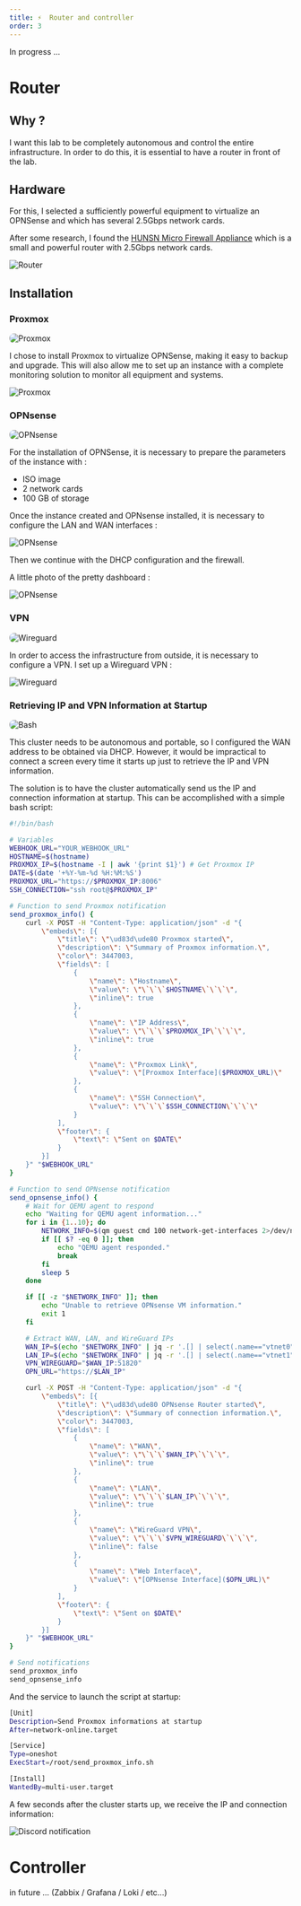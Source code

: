 ```yaml
---
title: ⚡  Router and controller
order: 3
---
```


In progress ...

# Router

## Why ?

I want this lab to be completely autonomous and control the entire infrastructure. In order to do this, it is essential to have a router in front of the lab.

## Hardware
For this, I selected a sufficiently powerful equipment to virtualize an OPNSense and which has several 2.5Gbps network cards.

After some research, I found the [HUNSN Micro Firewall Appliance](https://amzn.to/4a46u9I) which is a small and powerful router with 2.5Gbps network cards.

<img src="../assets/images/router.png" alt="Router" style="max-width: 100%; height: auto; display: block; margin-left: auto; margin-right: auto;">

## Installation

### Proxmox

<img src="../assets/logos/proxmox_banner.png" alt="Proxmox" style="max-width: 100%; height: auto; display: block; margin-left: auto; margin-right: auto; border-radius: 8px;">

I chose to install Proxmox to virtualize OPNSense, making it easy to backup and upgrade. This will also allow me to set up an instance with a complete monitoring solution to monitor all equipment and systems.

<img src="../assets/images/proxmox_opensense_config.png" alt="Proxmox" style="max-width: 100%; height: auto; display: block; margin-left: auto; margin-right: auto;">

### OPNsense

<img src="../assets/logos/opnsense_banner.png" alt="OPNsense" style="max-width: 100%; height: auto; display: block; margin-left: auto; margin-right: auto; border-radius: 8px;">

For the installation of OPNSense, it is necessary to prepare the parameters of the instance with :
- ISO image
- 2 network cards
- 100 GB of storage

Once the instance created and OPNsense installed, it is necessary to configure the LAN and WAN interfaces :

<img src="../assets/images/opnsense_console.png" alt="OPNsense" style="max-width: 100%; height: auto; display: block; margin-left: auto; margin-right: auto;">

Then we continue with the DHCP configuration and the firewall.

A little photo of the pretty dashboard :

<img src="../assets/images/opnsense_dashboard.png" alt="OPNsense" style="max-width: 100%; height: auto; display: block; margin-left: auto; margin-right: auto;">

### VPN

<img src="../assets/logos/wireguard_banner.png" alt="Wireguard" style="max-width: 100%; height: auto; display: block; margin-left: auto; margin-right: auto; border-radius: 8px;">

In order to access the infrastructure from outside, it is necessary to configure a VPN. I set up a Wireguard VPN :

<img src="../assets/images/wireguard_dashboard.png" alt="Wireguard" style="max-width: 100%; height: auto; display: block; margin-left: auto; margin-right: auto;">

### Retrieving IP and VPN Information at Startup

<img src="../assets/logos/bash_banner.png" alt="Bash" style="max-width: 100%; height: auto; display: block; margin-left: auto; margin-right: auto; border-radius: 8px;">

This cluster needs to be autonomous and portable, so I configured the WAN address to be obtained via DHCP. However, it would be impractical to connect a screen every time it starts up just to retrieve the IP and VPN information.

The solution is to have the cluster automatically send us the IP and connection information at startup. This can be accomplished with a simple bash script:

```bash
#!/bin/bash

# Variables
WEBHOOK_URL="YOUR_WEBHOOK_URL"
HOSTNAME=$(hostname)
PROXMOX_IP=$(hostname -I | awk '{print $1}') # Get Proxmox IP
DATE=$(date '+%Y-%m-%d %H:%M:%S')
PROXMOX_URL="https://$PROXMOX_IP:8006"
SSH_CONNECTION="ssh root@$PROXMOX_IP"

# Function to send Proxmox notification
send_proxmox_info() {
    curl -X POST -H "Content-Type: application/json" -d "{
        \"embeds\": [{
            \"title\": \"\ud83d\ude80 Proxmox started\",
            \"description\": \"Summary of Proxmox information.\",
            \"color\": 3447003,
            \"fields\": [
                {
                    \"name\": \"Hostname\",
                    \"value\": \"\`\`\`$HOSTNAME\`\`\`\",
                    \"inline\": true
                },
                {
                    \"name\": \"IP Address\",
                    \"value\": \"\`\`\`$PROXMOX_IP\`\`\`\",
                    \"inline\": true
                },
                {
                    \"name\": \"Proxmox Link\",
                    \"value\": \"[Proxmox Interface]($PROXMOX_URL)\"
                },
                {
                    \"name\": \"SSH Connection\",
                    \"value\": \"\`\`\`$SSH_CONNECTION\`\`\`\"
                }
            ],
            \"footer\": {
                \"text\": \"Sent on $DATE\"
            }
        }]
    }" "$WEBHOOK_URL"
}

# Function to send OPNsense notification
send_opnsense_info() {
    # Wait for QEMU agent to respond
    echo "Waiting for QEMU agent information..."
    for i in {1..10}; do
        NETWORK_INFO=$(qm guest cmd 100 network-get-interfaces 2>/dev/null)
        if [[ $? -eq 0 ]]; then
            echo "QEMU agent responded."
            break
        fi
        sleep 5
    done

    if [[ -z "$NETWORK_INFO" ]]; then
        echo "Unable to retrieve OPNsense VM information."
        exit 1
    fi

    # Extract WAN, LAN, and WireGuard IPs
    WAN_IP=$(echo "$NETWORK_INFO" | jq -r '.[] | select(.name=="vtnet0") | .["ip-addresses"][] | select(."ip-address-type"=="ipv4") | .["ip-address"]')
    LAN_IP=$(echo "$NETWORK_INFO" | jq -r '.[] | select(.name=="vtnet1") | .["ip-addresses"][] | select(."ip-address-type"=="ipv4") | .["ip-address"]')
    VPN_WIREGUARD="$WAN_IP:51820"
    OPN_URL="https://$LAN_IP"

    curl -X POST -H "Content-Type: application/json" -d "{
        \"embeds\": [{
            \"title\": \"\ud83d\ude80 OPNsense Router started\",
            \"description\": \"Summary of connection information.\",
            \"color\": 3447003,
            \"fields\": [
                {
                    \"name\": \"WAN\",
                    \"value\": \"\`\`\`$WAN_IP\`\`\`\",
                    \"inline\": true
                },
                {
                    \"name\": \"LAN\",
                    \"value\": \"\`\`\`$LAN_IP\`\`\`\",
                    \"inline\": true
                },
                {
                    \"name\": \"WireGuard VPN\",
                    \"value\": \"\`\`\`$VPN_WIREGUARD\`\`\`\",
                    \"inline\": false
                },
                {
                    \"name\": \"Web Interface\",
                    \"value\": \"[OPNsense Interface]($OPN_URL)\"
                }
            ],
            \"footer\": {
                \"text\": \"Sent on $DATE\"
            }
        }]
    }" "$WEBHOOK_URL"
}

# Send notifications
send_proxmox_info
send_opnsense_info
```

And the service to launch the script at startup:
```bash
[Unit]
Description=Send Proxmox informations at startup
After=network-online.target

[Service]
Type=oneshot
ExecStart=/root/send_proxmox_info.sh

[Install]
WantedBy=multi-user.target
```

A few seconds after the cluster starts up, we receive the IP and connection information:

<img src="../assets/images/notif.png" alt="Discord notification" style="max-width: 100%; height: auto; display: block; margin-left: auto; margin-right: auto;">


# Controller
in future ...
(Zabbix / Grafana / Loki / etc...)

